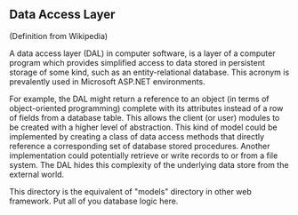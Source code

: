 ## Data Access Layer

(Definition from Wikipedia)

A data access layer (DAL) in computer software, is a layer of a computer program which provides simplified access to data stored in persistent storage of some kind, such as an entity-relational database. This acronym is prevalently used in Microsoft ASP.NET environments.

For example, the DAL might return a reference to an object (in terms of object-oriented programming) complete with its attributes instead of a row of fields from a database table. This allows the client (or user) modules to be created with a higher level of abstraction. This kind of model could be implemented by creating a class of data access methods that directly reference a corresponding set of database stored procedures. Another implementation could potentially retrieve or write records to or from a file system. The DAL hides this complexity of the underlying data store from the external world.

This directory is the equivalent of "models" directory in other web framework. Put all of you database logic here.